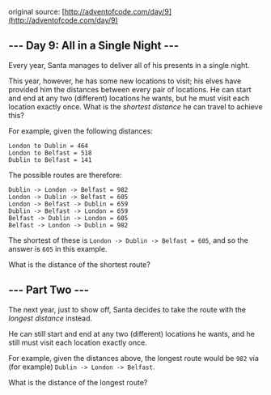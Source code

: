 original source: [http://adventofcode.com/day/9](http://adventofcode.com/day/9)
## --- Day 9: All in a Single Night ---
Every year, Santa manages to deliver all of his presents in a single night.

This year, however, he has some new locations to visit; his elves have provided him the distances between every pair of locations.  He can start and end at any two (different) locations he wants, but he must visit each location exactly once.  What is the *shortest distance* he can travel to achieve this?

For example, given the following distances:

```
London to Dublin = 464
London to Belfast = 518
Dublin to Belfast = 141
```

The possible routes are therefore:

```
Dublin -> London -> Belfast = 982
London -> Dublin -> Belfast = 605
London -> Belfast -> Dublin = 659
Dublin -> Belfast -> London = 659
Belfast -> Dublin -> London = 605
Belfast -> London -> Dublin = 982
```

The shortest of these is `London -> Dublin -> Belfast = 605`, and so the answer is `605` in this example.

What is the distance of the shortest route?


## --- Part Two ---
The next year, just to show off, Santa decides to take the route with the *longest distance* instead.

He can still start and end at any two (different) locations he wants, and he still must visit each location exactly once.

For example, given the distances above, the longest route would be `982` via (for example) `Dublin -> London -> Belfast`.

What is the distance of the longest route?


